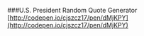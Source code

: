 ###U.S. President Random Quote Generator
[http://codepen.io/cjszcz17/pen/dMjKPY](http://codepen.io/cjszcz17/pen/dMjKPY)
